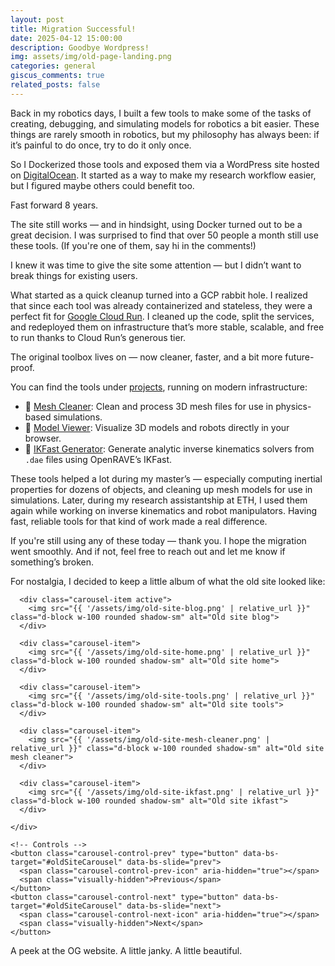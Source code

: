 ```yaml
---
layout: post
title: Migration Successful!
date: 2025-04-12 15:00:00
description: Goodbye Wordpress!
img: assets/img/old-page-landing.png
categories: general
giscus_comments: true
related_posts: false
---
```


Back in my robotics days, I built a few tools to make some of the tasks of creating, debugging, and simulating models for robotics a bit easier. These things are rarely smooth in robotics, but my philosophy has always been: if it’s painful to do once, try to do it only once.

So I Dockerized those tools and exposed them via a WordPress site hosted on [DigitalOcean](https://www.digitalocean.com/). It started as a way to make my research workflow easier, but I figured maybe others could benefit too.

Fast forward 8 years.

The site still works — and in hindsight, using Docker turned out to be a great decision. I was surprised to find that over 50 people a month still use these tools. (If you're one of them, say hi in the comments!)

I knew it was time to give the site some attention — but I didn’t want to break things for existing users.

What started as a quick cleanup turned into a GCP rabbit hole. I realized that since each tool was already containerized and stateless, they were a perfect fit for [Google Cloud Run](https://cloud.google.com/run). I cleaned up the code, split the services, and redeployed them on infrastructure that’s more stable, scalable, and free to run thanks to Cloud Run’s generous tier.

The original toolbox lives on — now cleaner, faster, and a bit more future-proof.

You can find the tools under [projects](https://hamzamerzic.info/projects/), running on modern infrastructure:

- 🔧 [Mesh Cleaner](https://hamzamerzic.info/mesh_cleaner/): Clean and process 3D mesh files for use in physics-based simulations.
- 🧿 [Model Viewer](https://hamzamerzic.info/3d-viz/): Visualize 3D models and robots directly in your browser.
- 🤖 [IKFast Generator](https://hamzamerzic.info/ikfast/): Generate analytic inverse kinematics solvers from `.dae` files using OpenRAVE’s IKFast.

These tools helped a lot during my master’s — especially computing inertial properties for dozens of objects, and cleaning up mesh models for use in simulations. Later, during my research assistantship at ETH, I used them again while working on inverse kinematics and robot manipulators. Having fast, reliable tools for that kind of work made a real difference.

If you're still using any of these today — thank you. I hope the migration went smoothly. And if not, feel free to reach out and let me know if something’s broken.

For nostalgia, I decided to keep a little album of what the old site looked like:

<style>
.carousel-wrapper .carousel-control-prev,
.carousel-wrapper .carousel-control-next {
  opacity: 0;
  transition: opacity 0.3s ease;
}

.carousel-wrapper:hover .carousel-control-prev,
.carousel-wrapper:hover .carousel-control-next {
  opacity: 1;
}
</style>

<div class="carousel-wrapper">
  <div id="oldSiteCarousel" class="carousel slide mb-4" data-bs-ride="carousel" data-bs-interval="5000">
    <div class="carousel-inner">

      <div class="carousel-item active">
        <img src="{{ '/assets/img/old-site-blog.png' | relative_url }}" class="d-block w-100 rounded shadow-sm" alt="Old site blog">
      </div>

      <div class="carousel-item">
        <img src="{{ '/assets/img/old-site-home.png' | relative_url }}" class="d-block w-100 rounded shadow-sm" alt="Old site home">
      </div>

      <div class="carousel-item">
        <img src="{{ '/assets/img/old-site-tools.png' | relative_url }}" class="d-block w-100 rounded shadow-sm" alt="Old site tools">
      </div>

      <div class="carousel-item">
        <img src="{{ '/assets/img/old-site-mesh-cleaner.png' | relative_url }}" class="d-block w-100 rounded shadow-sm" alt="Old site mesh cleaner">
      </div>

      <div class="carousel-item">
        <img src="{{ '/assets/img/old-site-ikfast.png' | relative_url }}" class="d-block w-100 rounded shadow-sm" alt="Old site ikfast">
      </div>

    </div>

    <!-- Controls -->
    <button class="carousel-control-prev" type="button" data-bs-target="#oldSiteCarousel" data-bs-slide="prev">
      <span class="carousel-control-prev-icon" aria-hidden="true"></span>
      <span class="visually-hidden">Previous</span>
    </button>
    <button class="carousel-control-next" type="button" data-bs-target="#oldSiteCarousel" data-bs-slide="next">
      <span class="carousel-control-next-icon" aria-hidden="true"></span>
      <span class="visually-hidden">Next</span>
    </button>

  </div>
</div>

<script src="https://cdn.jsdelivr.net/npm/bootstrap@5.3.3/dist/js/bootstrap.bundle.min.js"></script>

<div class="caption mt-2">
  A peek at the OG website. A little janky. A little beautiful.
</div>
